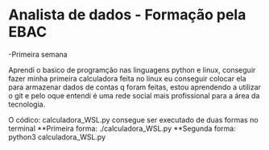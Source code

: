 # Analista de dados - Formação pela EBAC
 -Primeira semana

 Aprendi o basico de  programção nas linguagens python e linux, conseguir fazer minha primeira calculadora feita no linux eu conseguir colocar ela para armazenar dados de contas q foram feitas, estou aprendendo a utilizar o git e pelo oque entendi é uma rede social mais profissional para a área da tecnologia.

O códico: calculadora_WSL.py consegue ser executado de duas formas no terminal 
 **Primeira forma: ./calculadora_WSL.py
 **Segunda forma: python3 calculadora_WSL.py

 

